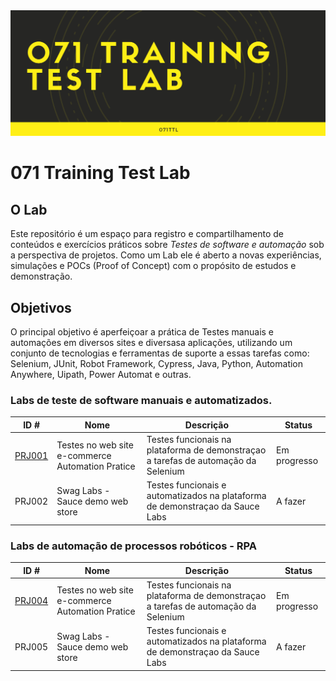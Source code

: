 <img style="margin: 0px" src="https://raw.githubusercontent.com/jpqateste/071ttl/main/071TTL.png" alt="Lab 071TTL" title="Lab 071TTL" />

# 071 Training Test Lab

## O Lab

Este repositório é um espaço para registro e compartilhamento de conteúdos e exercícios práticos sobre *Testes de software e automação* sob a perspectiva de projetos. Como um Lab ele é aberto a novas experiências, simulações e POCs (Proof of Concept) com o propósito de estudos e demonstração. 

## Objetivos

O principal objetivo é aperfeiçoar a prática de Testes manuais e automações em diversos sites e diversasa aplicações, utilizando um conjunto de tecnologias e ferramentas de suporte a essas tarefas como: Selenium, JUnit, Robot Framework, Cypress, Java, Python, Automation Anywhere, Uipath, Power Automat e outras.


### Labs de teste de software manuais e automatizados.


|ID #| Nome | Descrição | Status |
|-|-|-|-|
|[PRJ001](https://github.com/joaopaulomoreira/project-btl-prj001/blob/main/README.md)|Testes no web site e-commerce Automation Pratice|Testes funcionais na plataforma de demonstraçao a tarefas de automação da Selenium|Em progresso|
|PRJ002|Swag Labs - Sauce demo web store |Testes funcionais e automatizados na plataforma de demonstraçao da Sauce Labs|A fazer|


### Labs de automação de processos robóticos - RPA


|ID #| Nome | Descrição | Status |
|-|-|-|-|
|[PRJ004](https://github.com/joaopaulomoreira/project-btl-prj001/blob/main/README.md)|Testes no web site e-commerce Automation Pratice|Testes funcionais na plataforma de demonstraçao a tarefas de automação da Selenium|Em progresso|
|PRJ005|Swag Labs - Sauce demo web store |Testes funcionais e automatizados na plataforma de demonstraçao da Sauce Labs|A fazer|
